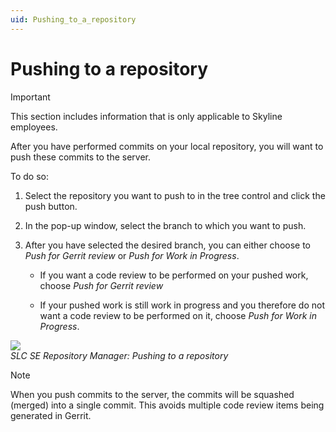 ```yaml
---
uid: Pushing_to_a_repository
---
```


# Pushing to a repository

> [!IMPORTANT]
> This section includes information that is only applicable to Skyline employees.

After you have performed commits on your local repository, you will want to push these commits to the server.

To do so:

1. Select the repository you want to push to in the tree control and click the push button.

1. In the pop-up window, select the branch to which you want to push.

1. After you have selected the desired branch, you can either choose to *Push for Gerrit review* or *Push for Work in Progress*.

   - If you want a code review to be performed on your pushed work, choose *Push for Gerrit review*

   - If your pushed work is still work in progress and you therefore do not want a code review to be performed on it, choose *Push for Work in Progress*.

![](~/develop/images/SLCSERepoManager_Push.png)<br>
*SLC SE Repository Manager: Pushing to a repository*

> [!NOTE]
> When you push commits to the server, the commits will be squashed (merged) into a single commit. This avoids multiple code review items being generated in Gerrit.
